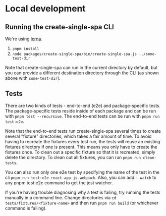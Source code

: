 # Local development

## Running the create-single-spa CLI

We're using [lerna](https://lerna.js.org/).

1. `pnpm install`
2. `node packages/create-single-spa/bin/create-single-spa.js ../some-test-dir`

Note that create-single-spa can run in the current directory by default, but you can provide a different destination directory through the CLI (as shown above with `some-test-dir`).

## Tests

There are two kinds of tests - end-to-end (e2e) and package-specific tests. The package-specific tests reside inside of each package and can be run with `pnpm test --recursive`. The end-to-end tests can be run with `pnpm run test:e2e`.

Note that the end-to-end tests run create-single-spa several times to create several "fixture" directories, which takes a fair amount of time. To avoid having to recreate the fixtures every test run, the tests will reuse an existing fixtures directory if one is present. This means you only have to create the fixtures once. To clean out a specific fixture so that it is recreated, simply delete the directory. To clean out all fixtures, you can run `pnpm run clean-tests`.

You can also run only one e2e test by specifying the name of the test in the cli `pnpm run test:e2e react-app-js-webpack`. Also, you can add `--watch` to any pnpm test:e2e command to get the jest watcher.

If you're having trouble diagnosing why a test is failing, try running the tests manually in a command line. Change directories via `cd tests/fixtures/<fixture-name>` and then run `pnpm run build` (or whichever command is failing).
